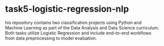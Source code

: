 # task5-logistic-regression-nlp
his repository contains two classification projects using Python and Machine Learning as part of the Data Analysis and Data Science curriculum. Both tasks utilize Logistic Regression and include end-to-end workflows from data preprocessing to model evaluation.

